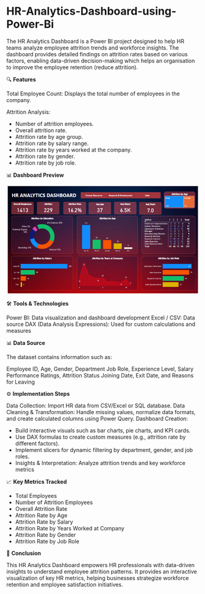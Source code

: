 # HR-Analytics-Dashboard-using-Power-Bi

The HR Analytics Dashboard is a Power BI project designed to help HR teams analyze employee attrition trends and workforce insights. The dashboard provides detailed findings on attrition rates based on various factors, enabling data-driven decision-making which helps an organisation to improve the employee retention (reduce attrition).

🔍 **Features**

Total Employee Count: Displays the total number of employees in the company.

Attrition Analysis:
- Number of attrition employees.
- Overall attrition rate.
- Attrition rate by age group.
- Attrition rate by salary range.
- Attrition rate by years worked at the company.
- Attrition rate by gender.
- Attrition rate by job role.

📊 **Dashboard Preview**



![HR Analytics Dashboard](Dashboard_Preview.png)


🛠️ **Tools & Technologies**

Power BI: Data visualization and dashboard development
Excel / CSV: Data source
DAX (Data Analysis Expressions): Used for custom calculations and measures

📊 **Data Source**

The dataset contains information such as:

Employee ID, Age, Gender, Department
Job Role, Experience Level, Salary
Performance Ratings, Attrition Status
Joining Date, Exit Date, and Reasons for Leaving

⚙️ **Implementation Steps**

Data Collection: Import HR data from CSV/Excel or SQL database.
Data Cleaning & Transformation: Handle missing values, normalize data formats, and create calculated columns using Power Query.
Dashboard Creation:
- Build interactive visuals such as bar charts, pie charts, and KPI cards.
- Use DAX formulas to create custom measures (e.g., attrition rate by different factors).
- Implement slicers for dynamic filtering by department, gender, and job roles.
- Insights & Interpretation: Analyze attrition trends and key workforce metrics

📈 **Key Metrics Tracked**

- Total Employees
- Number of Attrition Employees
- Overall Attrition Rate
- Attrition Rate by Age
- Attrition Rate by Salary
- Attrition Rate by Years Worked at Company
- Attrition Rate by Gender
- Attrition Rate by Job Role

🚀 **Conclusion**

This HR Analytics Dashboard empowers HR professionals with data-driven insights to understand employee attrition patterns. It provides an interactive visualization of key HR metrics, helping businesses strategize workforce retention and employee satisfaction initiatives.
